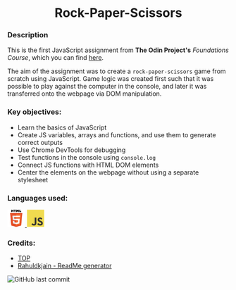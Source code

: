 <h1 align="center">Rock-Paper-Scissors</h1>

<h3 align="left">Description</h3>
<p align="left"> This is the first JavaScript assignment from <strong>The Odin Project's</strong> <em>Foundations Course</em>, which you can find <a href="https://www.theodinproject.com/lessons/foundations-rock-paper-scissors">here</a>.
</p>

The aim of the assignment was to create a `rock-paper-scissors` game from scratch using JavaScript. Game logic was created first such that it was possible to play against the computer in the console, and later it was transferred onto the webpage via DOM manipulation.

<h3 align="left">Key objectives:</h3>

* Learn the basics of JavaScript
* Create JS variables, arrays and functions, and use them to generate correct outputs
* Use Chrome DevTools for debugging
* Test functions in the console using `console.log`
* Connect JS functions with HTML DOM elements
* Center the elements on the webpage without using a separate stylesheet


<!-- <h3 align="left">Biggest challenges</h3>
<ul>
  <li>
</ul> -->

<!-- <h3 align="left">Result</h3> -->

<h3 align="left">Languages used:</h3>
<p align="left"> <a href="https://www.w3.org/html/" target="_blank" rel="noreferrer"> <img src="https://raw.githubusercontent.com/devicons/devicon/master/icons/html5/html5-original-wordmark.svg" alt="html5" width="40" height="40"/> <a href="https://developer.mozilla.org/en-US/docs/Web/JavaScript" target="_blank" rel="noreferrer"> <img src="https://raw.githubusercontent.com/devicons/devicon/master/icons/javascript/javascript-original.svg" alt="javascript" width="40" height="40"/> </a></p>

<h3 align="left">Credits:</h3>

* <a href="https://www.theodinproject.com/about">TOP</a>
* <a href="https://rahuldkjain.github.io/gh-profile-readme-generator/">Rahuldkjain - ReadMe generator</a>


<img alt="GitHub last commit" src="https://img.shields.io/github/last-commit/stef44n/rock-paper-scissors?label=latest%20update&logo=github&style=for-the-badge">